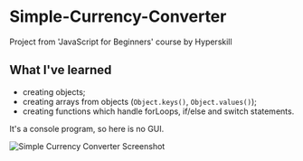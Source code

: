 # Simple-Currency-Converter
Project from 'JavaScript for Beginners' course by Hyperskill

## What I've learned
- creating objects;
- creating arrays from objects (`Object.keys()`, `Object.values()`);
- creating functions which handle forLoops, if/else and switch statements.

It's a console program, so here is no GUI.

![Simple Currency Converter Screenshot](https://user-images.githubusercontent.com/68731150/171890496-2c756455-7471-47c2-bd62-57b9fc74b89d.png)
